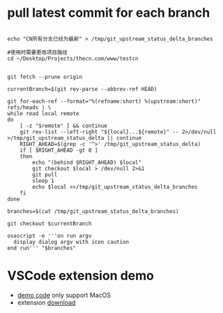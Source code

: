 # pull latest commit for each branch
```shell

echo "CN所有分支已经为最新" > /tmp/git_upstream_status_delta_branches

#使用时需要更改项目路径
cd ~/Desktop/Projects/thecn.com/www/testcn


git fetch --prune origin

currentBranch=$(git rev-parse --abbrev-ref HEAD)

git for-each-ref --format="%(refname:short) %(upstream:short)" refs/heads | \
while read local remote
do
    [ -z "$remote" ] && continue
    git rev-list --left-right "${local}...${remote}" -- 2>/dev/null >/tmp/git_upstream_status_delta || continue
    RIGHT_AHEAD=$(grep -c '^>' /tmp/git_upstream_status_delta)
    if [ $RIGHT_AHEAD -gt 0 ]
    then
        echo "(behind $RIGHT_AHEAD) $local"
        git checkout $local > /dev/null 2>&1
        git pull
        sleep 1
        echo $local >>/tmp/git_upstream_status_delta_branches
    fi
done

branches=$(cat /tmp/git_upstream_status_delta_branches)

git checkout $currentBranch

osascript -e '''on run argv
  display dialog argv with icon caution
end run''' "$branches"

```

# VSCode extension demo 
- [demo code](https://github.com/Mrooze-zeng/test-demo) only support MacOS
- extension [download](https://marketplace.visualstudio.com/items?itemName=mrooze.pull-all)
